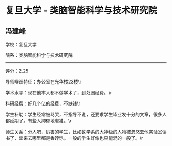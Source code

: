 # 复旦大学 - 类脑智能科学与技术研究院

## 冯建峰

学校：复旦大学

院系：类脑智能科学与技术研究院

* * *

评分：2.25

导师辨识特征：办公室在光华楼23楼\r

学术水平：现在他本人都不做学术了，到处圈经费。\r

科研经费：好几个亿的经费，不缺钱\r

学生补助：学生经常被骂哭，不指导不说，还要求学生毕业发十分的文章，很多人都延期了。有些人抑郁地虐猫。\r

师生关系：分人吧，厉害的学生，比如数学系的大神级的人物被忽悠去他实验室读书了，出来去哪里都是香饽饽。一般的学生好像也只能混的一般了。\r
